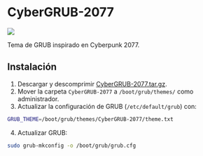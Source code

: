 # CyberGRUB-2077

![](https://i.imgur.com/EgtSwVk.png)

Tema de GRUB inspirado en Cyberpunk 2077.

## Instalación
1. Descargar y descomprimir [CyberGRUB-2077.tar.gz](https://github.com/adnksharp/CyberGRUB-2077/releases/download/firts/CyberGRUB-2077.tar.gz).
2. Mover la carpeta `CyberGRUB-2077` a `/boot/grub/themes/` como administrador.
3. Actualizar la configuración de GRUB (`/etc/default/grub`) con:
```bash
GRUB_THEME=/boot/grub/themes/CyberGRUB-2077/theme.txt
```
4. Actualizar GRUB:
```bash
sudo grub-mkconfig -o /boot/grub/grub.cfg
```
